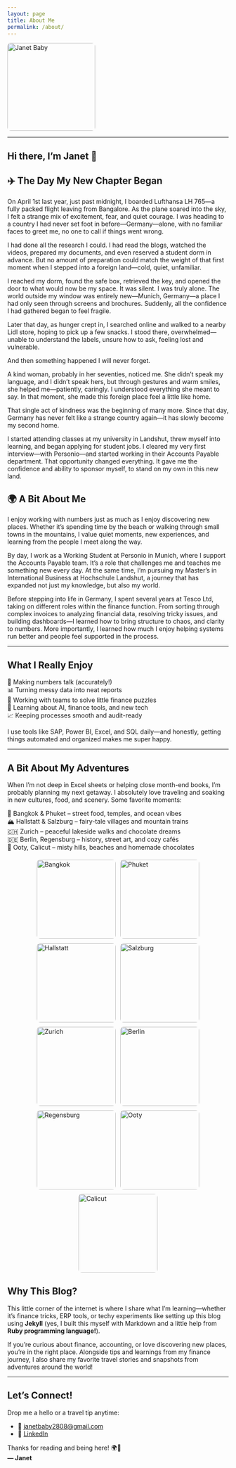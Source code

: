 ```yaml
---
layout: page
title: About Me
permalink: /about/
---
```


<img src="../assets/images/janet-photo.jpeg" alt="Janet Baby" width="200" style="border-radius: 8px;">

---

## Hi there, I’m Janet 👋

## ✈️ The Day My New Chapter Began
On April 1st last year, just past midnight, I boarded Lufthansa LH 765—a fully packed flight leaving from Bangalore. As the plane soared into the sky, I felt a strange mix of excitement, fear, and quiet courage. I was heading to a country I had never set foot in before—Germany—alone, with no familiar faces to greet me, no one to call if things went wrong.

I had done all the research I could. I had read the blogs, watched the videos, prepared my documents, and even reserved a student dorm in advance. But no amount of preparation could match the weight of that first moment when I stepped into a foreign land—cold, quiet, unfamiliar.

I reached my dorm, found the safe box, retrieved the key, and opened the door to what would now be my space. It was silent. I was truly alone. The world outside my window was entirely new—Munich, Germany—a place I had only seen through screens and brochures. Suddenly, all the confidence I had gathered began to feel fragile.

Later that day, as hunger crept in, I searched online and walked to a nearby Lidl store, hoping to pick up a few snacks. I stood there, overwhelmed—unable to understand the labels, unsure how to ask, feeling lost and vulnerable.

And then something happened I will never forget.

A kind woman, probably in her seventies, noticed me. She didn’t speak my language, and I didn’t speak hers, but through gestures and warm smiles, she helped me—patiently, caringly. I understood everything she meant to say. In that moment, she made this foreign place feel a little like home.

That single act of kindness was the beginning of many more. Since that day, Germany has never felt like a strange country again—it has slowly become my second home.

I started attending classes at my university in Landshut, threw myself into learning, and began applying for student jobs. I cleared my very first interview—with Personio—and started working in their Accounts Payable department. That opportunity changed everything. It gave me the confidence and ability to sponsor myself, to stand on my own in this new land.

## 🌍 A Bit About Me
I enjoy working with numbers just as much as I enjoy discovering new places. Whether it’s spending time by the beach or walking through small towns in the mountains, I value quiet moments, new experiences, and learning from the people I meet along the way.

By day, I work as a Working Student at Personio in Munich, where I support the Accounts Payable team. It’s a role that challenges me and teaches me something new every day. At the same time, I’m pursuing my Master’s in International Business at Hochschule Landshut, a journey that has expanded not just my knowledge, but also my world.

Before stepping into life in Germany, I spent several years at Tesco Ltd, taking on different roles within the finance function. From sorting through complex invoices to analyzing financial data, resolving tricky issues, and building dashboards—I learned how to bring structure to chaos, and clarity to numbers. More importantly, I learned how much I enjoy helping systems run better and people feel supported in the process.

---

## What I Really Enjoy

💸 Making numbers talk (accurately!)  
📊 Turning messy data into neat reports  
🤝 Working with teams to solve little finance puzzles  
🧠 Learning about AI, finance tools, and new tech  
📈 Keeping processes smooth and audit-ready

I use tools like SAP, Power BI, Excel, and SQL daily—and honestly, getting things automated and organized makes me super happy.

---

## A Bit About My Adventures

When I’m not deep in Excel sheets or helping close month-end books, I’m probably planning my next getaway. I absolutely love traveling and soaking in new cultures, food, and scenery. Some favorite moments:

🕌 Bangkok & Phuket – street food, temples, and ocean vibes  
🏔️ Hallstatt & Salzburg – fairy-tale villages and mountain trains  
🇨🇭 Zurich – peaceful lakeside walks and chocolate dreams  
🇩🇪 Berlin, Regensburg – history, street art, and cozy cafés  
🌿 Ooty, Calicut – misty hills, beaches and homemade chocolates

<div style="display: flex; flex-wrap: wrap; gap: 10px; justify-content: center; margin-top: 20px;">

  <img src="../assets/images/bangkok.avif" alt="Bangkok" style="width: 180px; border-radius: 8px;">
  <img src="../assets/images/phuket.jpg" alt="Phuket" style="width: 180px; border-radius: 8px;">
  <img src="../assets/images/hallstatt.jpg" alt="Hallstatt" style="width: 180px; border-radius: 8px;">
  <img src="../assets/images/salzburg.jpg" alt="Salzburg" style="width: 180px; border-radius: 8px;">
  <img src="../assets/images/zurich.jpg" alt="Zurich" style="width: 180px; border-radius: 8px;">
  <img src="../assets/images/berlin.jpg" alt="Berlin" style="width: 180px; border-radius: 8px;">
  <img src="../assets/images/regensburg.jpg" alt="Regensburg" style="width: 180px; border-radius: 8px;">
  <img src="../assets/images/ooty.jpg" alt="Ooty" style="width: 180px; border-radius: 8px;">
  <img src="../assets/images/calicut.jpg" alt="Calicut" style="width: 180px; border-radius: 8px;">

</div>

## Why This Blog?

This little corner of the internet is where I share what I’m learning—whether it’s finance tricks, ERP tools, or techy experiments like setting up this blog using **Jekyll** (yes, I built this myself with Markdown and a little help from **Ruby programming language!**).

If you’re curious about finance, accounting, or love discovering new places, you’re in the right place. Alongside tips and learnings from my finance journey, I also share my favorite travel stories and snapshots from adventures around the world!

---

## Let’s Connect!

Drop me a hello or a travel tip anytime:

- 📧 [janetbaby2808@gmail.com](mailto:janetbaby2808@gmail.com)
- 💼 [LinkedIn](https://www.linkedin.com/in/janet-baby-640484303)

Thanks for reading and being here! 🌍💙  
**— Janet**
